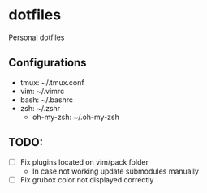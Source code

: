 # dotfiles
Personal dotfiles 

## Configurations
- tmux: ~/.tmux.conf
- vim: ~/.vimrc
- bash: ~/.bashrc
- zsh: ~/.zshr
  - oh-my-zsh: ~/.oh-my-zsh

## TODO:
- [ ] Fix plugins located on vim/pack folder 
  - In case not working update submodules manually
- [ ] Fix grubox color not displayed correctly
